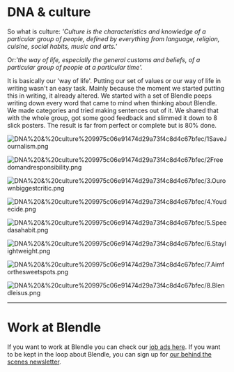 # DNA & culture

So what is culture: *'Culture is the characteristics and knowledge of a particular group of people, defined by everything from language, religion, cuisine, social habits, music and arts.'*

Or:*'the way of life, especially the general customs and beliefs, of a particular group of people at a particular time'.*

It is basically our 'way of life'. Putting our set of values or our way of life in writing wasn't an easy task. Mainly because the moment we started putting this in writing, it already altered. We started with a set of Blendle peeps writing down every word that came to mind when thinking about Blendle. We made categories and tried making sentences out of it. We shared that with the whole group, got some good feedback and slimmed it down to 8 slick posters. The result is far from perfect or complete but is 80% done.

![DNA%20&%20culture%209975c06e91474d29a73f4c8d4c67bfec/1SaveJournalism.png](DNA%20&%20culture%209975c06e91474d29a73f4c8d4c67bfec/1SaveJournalism.png)

![DNA%20&%20culture%209975c06e91474d29a73f4c8d4c67bfec/2Freedomandresponsibility.png](DNA%20&%20culture%209975c06e91474d29a73f4c8d4c67bfec/2Freedomandresponsibility.png)

![DNA%20&%20culture%209975c06e91474d29a73f4c8d4c67bfec/3.Ourownbiggestcritic.png](DNA%20&%20culture%209975c06e91474d29a73f4c8d4c67bfec/3.Ourownbiggestcritic.png)

![DNA%20&%20culture%209975c06e91474d29a73f4c8d4c67bfec/4.Youdecide.png](DNA%20&%20culture%209975c06e91474d29a73f4c8d4c67bfec/4.Youdecide.png)

![DNA%20&%20culture%209975c06e91474d29a73f4c8d4c67bfec/5.Speedasahabit.png](DNA%20&%20culture%209975c06e91474d29a73f4c8d4c67bfec/5.Speedasahabit.png)

![DNA%20&%20culture%209975c06e91474d29a73f4c8d4c67bfec/6.Staylightweight.png](DNA%20&%20culture%209975c06e91474d29a73f4c8d4c67bfec/6.Staylightweight.png)

![DNA%20&%20culture%209975c06e91474d29a73f4c8d4c67bfec/7.Aimforthesweetspots.png](DNA%20&%20culture%209975c06e91474d29a73f4c8d4c67bfec/7.Aimforthesweetspots.png)

![DNA%20&%20culture%209975c06e91474d29a73f4c8d4c67bfec/8.Blendleisus.png](DNA%20&%20culture%209975c06e91474d29a73f4c8d4c67bfec/8.Blendleisus.png)

---

# Work at Blendle

If you want to work at Blendle you can check our [job ads here](https://blendle.homerun.co/). If you want to be kept in the loop about Blendle, you can sign up for [our behind the scenes newsletter](https://blendle.homerun.co/yes-keep-me-posted/tr/apply?token=8092d4128c306003d97dd3821bad06f2).